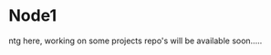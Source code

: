 # Node1
ntg here, working on some projects
repo's will be available soon.....
  
  
  
  
    
   
  
  
  
